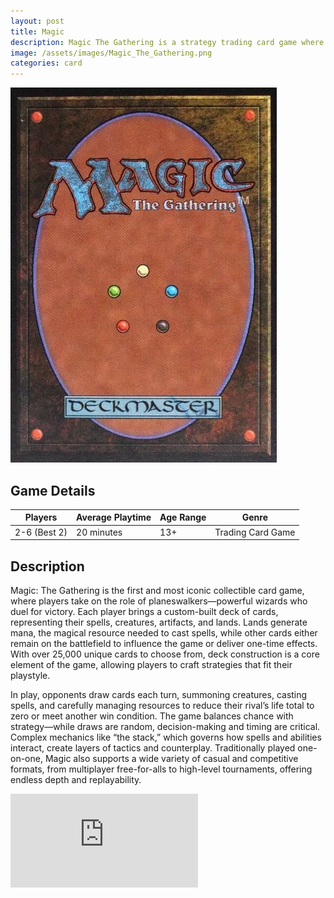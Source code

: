 ```yaml
---
layout: post
title: Magic
description: Magic The Gathering is a strategy trading card game where players use decks of powerful spells, creatures, and artifacts to battle for victory.
image: /assets/images/Magic_The_Gathering.png 
categories: card
---
```


<div class="row">
  <!-- Image with .post-img -->
  <div class="col-6 col-12-small">
    <img src="/assets/images/Magic_The_Gathering.png" alt="Magic_The_Gathering" class="post-img">
  </div>

  <!-- Table -->
  <div class="col-6 col-12-small">
    <h2>Game Details</h2>
    <table class="centered-table">
      <thead>
        <tr>
          <th>Players</th>
          <th>Average Playtime</th>
          <th>Age Range</th>
          <th>Genre</th>
        </tr>
      </thead>
      <tbody>
        <tr>
          <td>2-6 (Best 2)</td>
          <td>20 minutes</td>
          <td>13+</td>
          <td>Trading Card Game</td>
        </tr>
      </tbody>
    </table>
  </div>
</div>
<div class="row">
  <div class="col-12">
    <h2>Description</h2>
    <p>
      Magic: The Gathering is the first and most iconic collectible card game, where players take on the role of planeswalkers—powerful wizards who duel for victory. Each player brings a custom-built deck of cards, representing their spells, creatures, artifacts, and lands. Lands generate mana, the magical resource needed to cast spells, while other cards either remain on the battlefield to influence the game or deliver one-time effects. With over 25,000 unique cards to choose from, deck construction is a core element of the game, allowing players to craft strategies that fit their playstyle.
    </p>
    <p>
      In play, opponents draw cards each turn, summoning creatures, casting spells, and carefully managing resources to reduce their rival’s life total to zero or meet another win condition. The game balances chance with strategy—while draws are random, decision-making and timing are critical. Complex mechanics like “the stack,” which governs how spells and abilities interact, create layers of tactics and counterplay. Traditionally played one-on-one, Magic also supports a wide variety of casual and competitive formats, from multiplayer free-for-alls to high-level tournaments, offering endless depth and replayability.
    </p>
  </div>
</div>
<div class="video-wrapper">
  <div class="ratio-box">
    <iframe src="https://www.youtube.com/embed/wif9ppH5JpI?si=5JwqD3wDnSuETOXH"
            title="YouTube video player"
            frameborder="0"
            allow="accelerometer; autoplay; clipboard-write; encrypted-media; gyroscope; picture-in-picture; web-share"
            allowfullscreen></iframe>
  </div>
</div>
